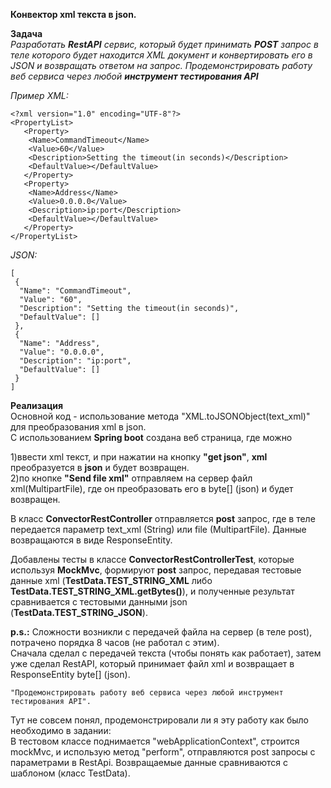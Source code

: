 **Конвектор xml текста в json.**

**Задача**          
_Разработать **RestAPI** сервис, который будет принимать **POST** запрос в теле которого будет находится XML документ
и конвертировать его в JSON и возвращать ответом на запрос.
Продемонстрировать работу веб сервиса через любой **инструмент тестирования API**_

_Пример
XML:_

    <?xml version="1.0" encoding="UTF-8"?>
    <PropertyList>
       <Property>
        <Name>CommandTimeout</Name>
        <Value>60</Value>
        <Description>Setting the timeout(in seconds)</Description>
        <DefaultValue></DefaultValue>
       </Property>
       <Property>
        <Name>Address</Name>
        <Value>0.0.0.0</Value>
        <Description>ip:port</Description>
        <DefaultValue></DefaultValue>
       </Property>
    </PropertyList>


_JSON:_

    [
     {
      "Name": "CommandTimeout",
      "Value": "60",
      "Description": "Setting the timeout(in seconds)",
      "DefaultValue": []
     },
     {
      "Name": "Address",
      "Value": "0.0.0.0",
      "Description": "ip:port",
      "DefaultValue": []
     }
    ]

**Реализация**      
Основной код - использование метода "XML.toJSONObject(text_xml)" для преобразования xml в  json.    
С использованием **Spring boot** создана веб страница, где можно 

1)ввести xml текст, и при нажатии на кнопку **"get json"**,
**xml** преобразуется в **json**  и будет возвращен.        
2)по кнопке **"Send file xml"** отправляем на сервер файл xml(MultipartFile), где он преобразовать его в byte[] (json) и будет возвращен.

В класс **ConvectorRestController** отправляется **post** запрос, где в теле передается параметр text_xml (String) или 
file (MultipartFile).
Данные возвращаются в виде ResponseEntity.

Добавлены тесты в классе **ConvectorRestControllerTest**, которые используя **MockMvc**, формируют **post** запрос,
передавая тестовые данные xml (**TestData.TEST_STRING_XML** либо **TestData.TEST_STRING_XML.getBytes()**), 
и полученные результат сравнивается с тестовыми
данными json (**TestData.TEST_STRING_JSON**).

**p.s.:** Сложности возникли с передачей файла на сервер (в теле post), потрачено порядка 8 часов (не работал с этим).  
Сначала сделал с передачей текста (чтобы понять как работает),
затем уже сделал RestAPI, который принимает файл xml и возвращает в ResponseEntity byte[] (json).

    "Продемонстрировать работу веб сервиса через любой инструмент тестирования API".     
Тут не совсем понял, продемонстрировали ли я эту работу как было необходимо в задании:  
В тестовом классе поднимается "webApplicationContext", строится mockMvc, и использую метод "perform", отправляются post
запросы с параметрами в RestApi.
Возвращаемые данные сравниваются с шаблоном (класс TestData).








